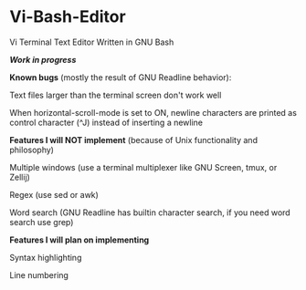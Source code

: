 # Vi-Bash-Editor
Vi Terminal Text Editor Written in GNU Bash


***Work in progress***



**Known bugs** (mostly the result of GNU Readline behavior):

Text files larger than the terminal screen don't work well

When horizontal-scroll-mode is set to ON, newline characters are printed as control character (^J) instead of inserting a newline

**Features I will NOT implement** (because of Unix functionality and philosophy)

Multiple windows (use a terminal multiplexer like GNU Screen, tmux, or Zellij)

Regex (use sed or awk)

Word search (GNU Readline has builtin character search, if you need word search use grep)

**Features I will plan on implementing**

Syntax highlighting

Line numbering

